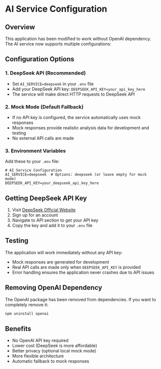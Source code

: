 # AI Service Configuration

## Overview

This application has been modified to work without OpenAI dependency. The AI service now supports multiple configurations:

## Configuration Options

### 1. DeepSeek API (Recommended)
- Set `AI_SERVICE=deepseek` in your `.env` file
- Add your DeepSeek API key: `DEEPSEEK_API_KEY=your_api_key_here`
- The service will make direct HTTP requests to DeepSeek API

### 2. Mock Mode (Default Fallback)
- If no API key is configured, the service automatically uses mock responses
- Mock responses provide realistic analysis data for development and testing
- No external API calls are made

### 3. Environment Variables

Add these to your `.env` file:

```env
# AI Service Configuration
AI_SERVICE=deepseek  # Options: deepseek (or leave empty for mock mode)
DEEPSEEK_API_KEY=your_deepseek_api_key_here
```

## Getting DeepSeek API Key

1. Visit [DeepSeek Official Website](https://platform.deepseek.com/)
2. Sign up for an account
3. Navigate to API section to get your API key
4. Copy the key and add it to your `.env` file

## Testing

The application will work immediately without any API key:
- Mock responses are generated for development
- Real API calls are made only when `DEEPSEEK_API_KEY` is provided
- Error handling ensures the application never crashes due to API issues

## Removing OpenAI Dependency

The OpenAI package has been removed from dependencies. If you want to completely remove it:

```bash
npm uninstall openai
```

## Benefits

- No OpenAI API key required
- Lower cost (DeepSeek is more affordable)
- Better privacy (optional local mock mode)
- More flexible architecture
- Automatic fallback to mock responses